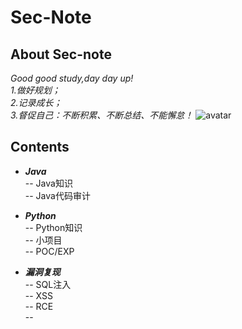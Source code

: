 # Sec-Note

## **About Sec-note**
*Good good study,day day up!<br>
1.做好规划；<br>
2.记录成长；<br>
3.督促自己：不断积累、不断总结、不能懈怠！*
![avatar](http://img11.360buyimg.com/n1/jfs/t22096/92/1280095121/218636/25707f52/5b232989N5835a513.jpg)<br>
## **Contents**
- ***Java***<br>
-- Java知识<br/>
-- Java代码审计<br/>

- ***Python***<br/>
-- Python知识<br/>
-- 小项目<br/>
-- POC/EXP<br/>

- ***漏洞复现***<br/>
-- SQL注入<br/>
-- XSS<br/>
-- RCE<br/>
--
